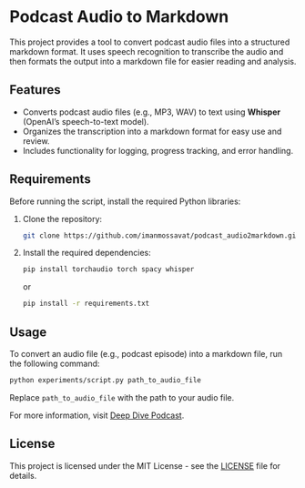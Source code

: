 # Podcast Audio to Markdown

This project provides a tool to convert podcast audio files into a structured markdown format. It uses speech recognition to transcribe the audio and then formats the output into a markdown file for easier reading and analysis.

## Features

- Converts podcast audio files (e.g., MP3, WAV) to text using **Whisper** (OpenAI’s speech-to-text model).
- Organizes the transcription into a markdown format for easy use and review.
- Includes functionality for logging, progress tracking, and error handling.

## Requirements

Before running the script, install the required Python libraries:

1. Clone the repository:
   ```bash
   git clone https://github.com/imanmossavat/podcast_audio2markdown.git
   ```

2. Install the required dependencies:
   ```bash
   pip install torchaudio torch spacy whisper
   ```
   or 
   ```bash
   pip install -r requirements.txt
   ```

## Usage

To convert an audio file (e.g., podcast episode) into a markdown file, run the following command:

```bash
python experiments/script.py path_to_audio_file
```

Replace `path_to_audio_file` with the path to your audio file.

For more information, visit [Deep Dive Podcast](https://deepdivepod.eu).


## License

This project is licensed under the MIT License - see the [LICENSE](LICENSE) file for details.

